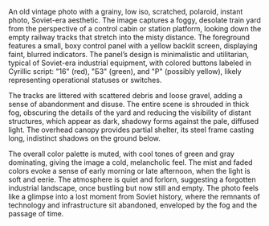 An old vintage photo with a grainy, low iso, scratched, polaroid, instant photo, Soviet-era aesthetic. The image captures a foggy, desolate train yard from the perspective of a control cabin or station platform, looking down the empty railway tracks that stretch into the misty distance. The foreground features a small, boxy control panel with a yellow backlit screen, displaying faint, blurred indicators. The panel’s design is minimalistic and utilitarian, typical of Soviet-era industrial equipment, with colored buttons labeled in Cyrillic script: "16" (red), "БЗ" (green), and "Р" (possibly yellow), likely representing operational statuses or switches.

The tracks are littered with scattered debris and loose gravel, adding a sense of abandonment and disuse. The entire scene is shrouded in thick fog, obscuring the details of the yard and reducing the visibility of distant structures, which appear as dark, shadowy forms against the pale, diffused light. The overhead canopy provides partial shelter, its steel frame casting long, indistinct shadows on the ground below.

The overall color palette is muted, with cool tones of green and gray dominating, giving the image a cold, melancholic feel. The mist and faded colors evoke a sense of early morning or late afternoon, when the light is soft and eerie. The atmosphere is quiet and forlorn, suggesting a forgotten industrial landscape, once bustling but now still and empty. The photo feels like a glimpse into a lost moment from Soviet history, where the remnants of technology and infrastructure sit abandoned, enveloped by the fog and the passage of time.
